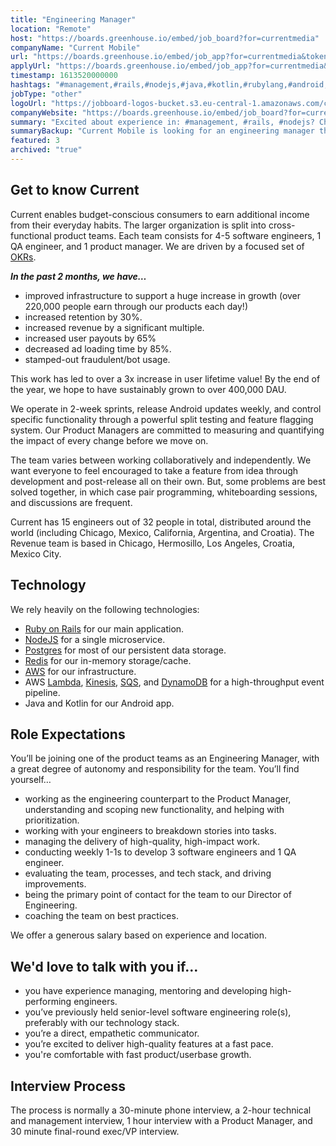 ```yaml
---
title: "Engineering Manager"
location: "Remote"
host: "https://boards.greenhouse.io/embed/job_board?for=currentmedia"
companyName: "Current Mobile"
url: "https://boards.greenhouse.io/embed/job_app?for=currentmedia&token=4829822002"
applyUrl: "https://boards.greenhouse.io/embed/job_app?for=currentmedia&token=4829822002#app"
timestamp: 1613520000000
hashtags: "#management,#rails,#nodejs,#java,#kotlin,#rubylang,#android,#aws,#operations,#redis"
jobType: "other"
logoUrl: "https://jobboard-logos-bucket.s3.eu-central-1.amazonaws.com/current-mobile"
companyWebsite: "https://boards.greenhouse.io/embed/job_board?for=currentmedia"
summary: "Excited about experience in: #management, #rails, #nodejs? Check out this job post!"
summaryBackup: "Current Mobile is looking for an engineering manager that has experience in: #management, #rails, #nodejs."
featured: 3
archived: "true"
---
```


## Get to know Current

Current enables budget-conscious consumers to earn additional income from their everyday habits. The larger organization is split into cross-functional product teams. Each team consists for 4-5 software engineers, 1 QA engineer, and 1 product manager. We are driven by a focused set of [OKRs](https://en.wikipedia.org/wiki/OKR).

**_In the past 2 months, we have…_**

*   improved infrastructure to support a huge increase in growth (over 220,000 people earn through our products each day!)
*   increased retention by 30%.
*   increased revenue by a significant multiple.
*   increased user payouts by 65%
*   decreased ad loading time by 85%.
*   stamped-out fraudulent/bot usage.

This work has led to over a 3x increase in user lifetime value! By the end of the year, we hope to have sustainably grown to over 400,000 DAU.

We operate in 2-week sprints, release Android updates weekly, and control specific functionality through a powerful split testing and feature flagging system. Our Product Managers are committed to measuring and quantifying the impact of every change before we move on.

The team varies between working collaboratively and independently. We want everyone to feel encouraged to take a feature from idea through development and post-release all on their own. But, some problems are best solved together, in which case pair programming, whiteboarding sessions, and discussions are frequent.

Current has 15 engineers out of 32 people in total, distributed around the world (including Chicago, Mexico, California, Argentina, and Croatia). The Revenue team is based in Chicago, Hermosillo, Los Angeles, Croatia, Mexico City.

## Technology

We rely heavily on the following technologies:

*   [Ruby on Rails](https://rubyonrails.org/) for our main application.
*   [NodeJS](https://nodejs.org/) for a single microservice.
*   [Postgres](https://www.postgresql.org/) for most of our persistent data storage.
*   [Redis](https://redis.io/) for our in-memory storage/cache.
*   [AWS](https://aws.amazon.com/) for our infrastructure.
*   AWS [Lambda](https://aws.amazon.com/lambda/), [Kinesis](https://aws.amazon.com/kinesis/), [SQS](https://aws.amazon.com/sqs/), and [DynamoDB](https://aws.amazon.com/dynamodb/) for a high-throughput event pipeline.
*   Java and Kotlin for our Android app.

## Role Expectations

You’ll be joining one of the product teams as an Engineering Manager, with a great degree of autonomy and responsibility for the team. You’ll find yourself…

*   working as the engineering counterpart to the Product Manager, understanding and scoping new functionality, and helping with prioritization.
*   working with your engineers to breakdown stories into tasks.
*   managing the delivery of high-quality, high-impact work.
*   conducting weekly 1-1s to develop 3 software engineers and 1 QA engineer.
*   evaluating the team, processes, and tech stack, and driving improvements.
*   being the primary point of contact for the team to our Director of Engineering.
*   coaching the team on best practices.

We offer a generous salary based on experience and location.

## We'd love to talk with you if…

*   you have experience managing, mentoring and developing high-performing engineers.
*   you’ve previously held senior-level software engineering role(s), preferably with our technology stack.
*   you’re a direct, empathetic communicator.
*   you’re excited to deliver high-quality features at a fast pace.
*   you're comfortable with fast product/userbase growth.

## Interview Process

The process is normally a 30-minute phone interview, a 2-hour technical and management interview, 1 hour interview with a Product Manager, and 30 minute final-round exec/VP interview.

